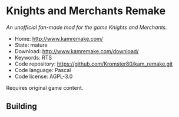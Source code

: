 # Knights and Merchants Remake

_An unofficial fan-made mod for the game Knights and Merchants._

- Home: http://www.kamremake.com/
- State: mature
- Download: http://www.kamremake.com/download/
- Keywords: RTS
- Code repository: https://github.com/Kromster80/kam_remake.git
- Code language: Pascal
- Code license: AGPL-3.0

Requires original game content.

## Building

